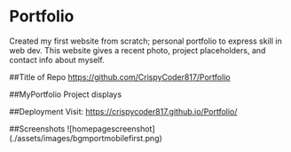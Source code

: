 # Portfolio
Created my first website from scratch; personal portfolio to express skill in web dev.
This website gives a recent photo, project placeholders, and contact info about myself.

##Title of Repo
https://github.com/CrispyCoder817/Portfolio

##MyPortfolio
Project displays

##Deployment
Visit: https://crispycoder817.github.io/Portfolio/

##Screenshots
![homepagescreenshot] (./assets/images/bgmportmobilefirst.png) 
